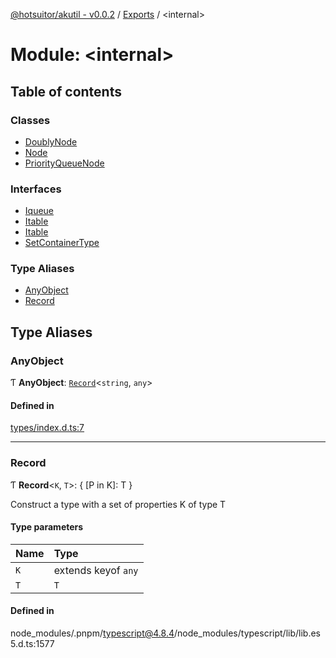 [@hotsuitor/akutil - v0.0.2](../README.md) / [Exports](../modules.md) / <internal\>

# Module: <internal\>

## Table of contents

### Classes

- [DoublyNode](../classes/internal_.DoublyNode.md)
- [Node](../classes/internal_.Node.md)
- [PriorityQueueNode](../classes/internal_.PriorityQueueNode.md)

### Interfaces

- [Iqueue](../interfaces/internal_.Iqueue.md)
- [Itable](../interfaces/internal_.Itable.md)
- [Itable](../interfaces/internal_.Itable-1.md)
- [SetContainerType](../interfaces/internal_.SetContainerType.md)

### Type Aliases

- [AnyObject](internal_.md#anyobject)
- [Record](internal_.md#record)

## Type Aliases

### AnyObject

Ƭ **AnyObject**: [`Record`](internal_.md#record)<`string`, `any`\>

#### Defined in

[types/index.d.ts:7](https://github.com/touxing/akutil/blob/4b7e940/types/index.d.ts#L7)

___

### Record

Ƭ **Record**<`K`, `T`\>: { [P in K]: T }

Construct a type with a set of properties K of type T

#### Type parameters

| Name | Type |
| :------ | :------ |
| `K` | extends keyof `any` |
| `T` | `T` |

#### Defined in

node_modules/.pnpm/typescript@4.8.4/node_modules/typescript/lib/lib.es5.d.ts:1577
